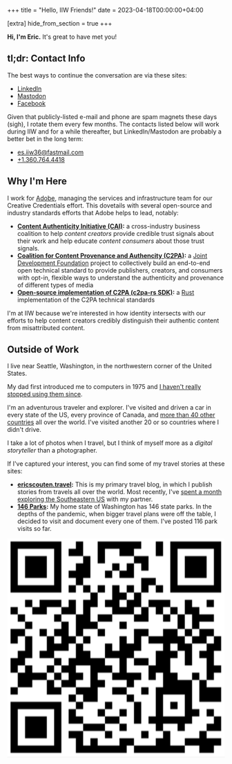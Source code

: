 +++
title = "Hello, IIW Friends!"
date = 2023-04-18T00:00:00+04:00

[extra]
hide_from_section = true
+++

**Hi, I'm Eric.** It's great to have met you!

<!-- more -->

## tl;dr: Contact Info

The best ways to continue the conversation are via these sites:

* [LinkedIn](https://www.linkedin.com/in/ericscouten)
* [Mastodon](https://ericscouten.social/@scouten)
* [Facebook](https://www.facebook.com/eric.scouten)

Given that publicly-listed e-mail and phone are spam magnets these days (sigh), I rotate them every few months. The contacts listed below will work during IIW and for a while thereafter, but LinkedIn/Mastodon are probably a better bet in the long term:

* [es.iiw36@fastmail.com](mailto:es.iiw36@fastmail.com)
* [+1.360.764.4418](sms:+13607644418)

## Why I'm Here

I work for [Adobe](https://adobe.com), managing the services and infrastructure team for our Creative Credentials effort. This dovetails with several open-source and industry standards efforts that Adobe helps to lead, notably:

* **[Content Authenticity Initiative (CAI)](https://contentauthenticity.org):** a cross-industry business coalition to help _content creators_ provide credible trust signals about their work and help educate _content consumers_ about those trust signals.
* **[Coalition for Content Provenance and Authencity (C2PA)](https://c2pa.org):** a [Joint Development Foundation](https://www.jointdevelopment.org/) project to collectively build an end-to-end open technical standard to provide publishers, creators, and consumers with opt-in, flexible ways to understand the authenticity and provenance of different types of media
* **[Open-source implementation of C2PA (c2pa-rs SDK)](https://github.com/contentauth/c2pa-rs/):** a [Rust](https://rust-lang.org) implementation of the C2PA technical standards

I'm at IIW because we're interested in how identity intersects with our efforts to help content creators credibly distinguish their authentic content from misattributed content.

## Outside of Work

I live near Seattle, Washington, in the northwestern corner of the United States.

My dad first introduced me to computers in 1975 and [I haven't really stopped using them since](https://ericscouten.dev/about/).

I'm an adventurous traveler and explorer. I've visited and driven a car in every state of the US, every province of Canada, and [more than 40 other countries](https://ericscouten.travel/countries/) all over the world. I've visited another 20 or so countries where I didn't drive.

I take a lot of photos when I travel, but I think of myself more as a _digital storyteller_ than a photographer.

If I've captured your interest, you can find some of my travel stories at these sites:

* **[ericscouten.travel](https://ericscouten.com):** This is my primary travel blog, in which I publish stories from travels all over the world. Most recently, I've [spent a month exploring the Southeastern US](https://ericscouten.travel/2023/03-18+southeastern-us/) with my partner.
* **[146 Parks](https://146parks.blog):** My home state of Washington has 146 state parks. In the depths of the pandemic, when bigger travel plans were off the table, I decided to visit and document every one of them. I've posted 116 park visits so far.

![QR code](./iiw36-qr.png)
